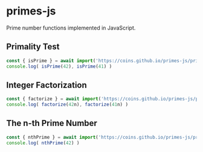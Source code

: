 # primes-js

Prime number functions implemented in JavaScript.

## Primality Test

```javascript
const { isPrime } = await import('https://coins.github.io/primes-js/primes.js')
console.log( isPrime(42), isPrime(41) )
```

## Integer Factorization

```javascript
const { factorize } = await import('https://coins.github.io/primes-js/primes.js')
console.log( factorize(42n), factorize(41n) )
```

## The n-th Prime Number

```javascript
const { nthPrime } = await import('https://coins.github.io/primes-js/primes.js')
console.log( nthPrime(42) )
```
